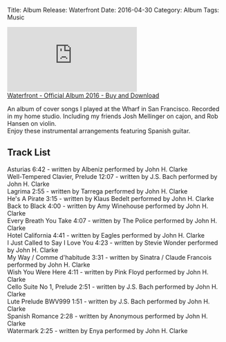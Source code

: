 Title: Album Release: Waterfront
Date: 2016-04-30
Category: Album
Tags: Music
 
<iframe max-width="100%" src="https://www.youtube.com/embed/ow6RE5L4U6Q" title="YouTube video player" frameborder="0" allow="accelerometer; autoplay; clipboard-write; encrypted-media; gyroscope; picture-in-picture" allowfullscreen></iframe>
<br>
<a  class="gumroad-button" href="https://gum.co/waterfront?wanted=true">Waterfront - Official Album 2016 - Buy and Download</a>  

An album of cover songs I played at the Wharf in San Francisco.  Recorded in my home studio.  Including my friends Josh Mellinger on cajon, and Rob Hansen on violin.  
Enjoy these instrumental arrangements featuring Spanish guitar.

## Track List
Asturias 6:42 - written by Albeniz performed by John H. Clarke  
Well-Tempered Clavier, Prelude 12:07 - written by J.S. Bach performed by John H. Clarke  
Lagrima 2:55 - written by Tarrega performed by John H. Clarke  
He's A Pirate 3:15 - written by Klaus Bedelt performed by John H. Clarke  
Back to Black 4:00 - written by Amy Winehouse performed by John H. Clarke  
Every Breath You Take 4:07 - written by The Police performed by John H. Clarke  
Hotel California 4:41 - written by Eagles performed by John H. Clarke  
I Just Called to Say I Love You 4:23 - written by Stevie Wonder performed by John H. Clarke  
My Way / Comme d'habitude 3:31 - written by Sinatra / Claude Francois performed by John H. Clarke  
Wish You Were Here 4:11 - written by Pink Floyd performed by John H. Clarke  
Cello Suite No 1, Prelude 2:51 - written by J.S. Bach performed by John H. Clarke  
Lute Prelude BWV999 1:51 - written by J.S. Bach performed by John H. Clarke  
Spanish Romance 2:28 - written by Anonymous performed by John H. Clarke  
Watermark 2:25 - written by Enya performed by John H. Clarke  
